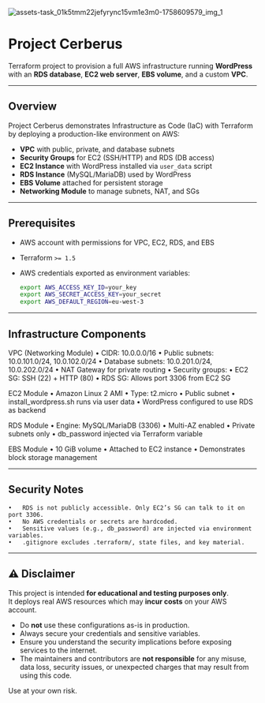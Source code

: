 ![assets-task_01k5tmm22jefyrync15vm1e3m0-1758609579_img_1](https://github.com/user-attachments/assets/b7942a08-a205-4de4-bedb-13be3ce3273d)

# Project Cerberus

Terraform project to provision a full AWS infrastructure running **WordPress** with an **RDS database**, **EC2 web server**, **EBS volume**, and a custom **VPC**.

---

## Overview

Project Cerberus demonstrates Infrastructure as Code (IaC) with Terraform by deploying a production-like environment on AWS:

- **VPC** with public, private, and database subnets  
- **Security Groups** for EC2 (SSH/HTTP) and RDS (DB access)  
- **EC2 Instance** with WordPress installed via `user_data` script  
- **RDS Instance** (MySQL/MariaDB) used by WordPress  
- **EBS Volume** attached for persistent storage  
- **Networking Module** to manage subnets, NAT, and SGs  

---

## Prerequisites

- AWS account with permissions for VPC, EC2, RDS, and EBS
- Terraform `>= 1.5`
- AWS credentials exported as environment variables:
  
  ```bash
  export AWS_ACCESS_KEY_ID=your_key
  export AWS_SECRET_ACCESS_KEY=your_secret
  export AWS_DEFAULT_REGION=eu-west-3
  ```

---

## Infrastructure Components

VPC (Networking Module)
	•	CIDR: 10.0.0.0/16
	•	Public subnets: 10.0.101.0/24, 10.0.102.0/24
	•	Database subnets: 10.0.201.0/24, 10.0.202.0/24
	•	NAT Gateway for private routing
	•	Security groups:
	•	EC2 SG: SSH (22) + HTTP (80)
	•	RDS SG: Allows port 3306 from EC2 SG

EC2 Module
	•	Amazon Linux 2 AMI
	•	Type: t2.micro
	•	Public subnet
	•	install_wordpress.sh runs via user data
	•	WordPress configured to use RDS as backend

RDS Module
	•	Engine: MySQL/MariaDB (3306)
	•	Multi-AZ enabled
	•	Private subnets only
	•	db_password injected via Terraform variable

EBS Module
	•	10 GiB volume
	•	Attached to EC2 instance
	•	Demonstrates block storage management

---

## Security Notes

	•	RDS is not publicly accessible. Only EC2’s SG can talk to it on port 3306.
	•	No AWS credentials or secrets are hardcoded.
	•	Sensitive values (e.g., db_password) are injected via environment variables.
	•	.gitignore excludes .terraform/, state files, and key material.

---

## ⚠️    Disclaimer

This project is intended **for educational and testing purposes only**.  
It deploys real AWS resources which may **incur costs** on your AWS account.  

- Do **not** use these configurations as-is in production.  
- Always secure your credentials and sensitive variables.  
- Ensure you understand the security implications before exposing services to the internet.  
- The maintainers and contributors are **not responsible** for any misuse, data loss, security issues, or unexpected charges that may result from using this code.  

Use at your own risk.
